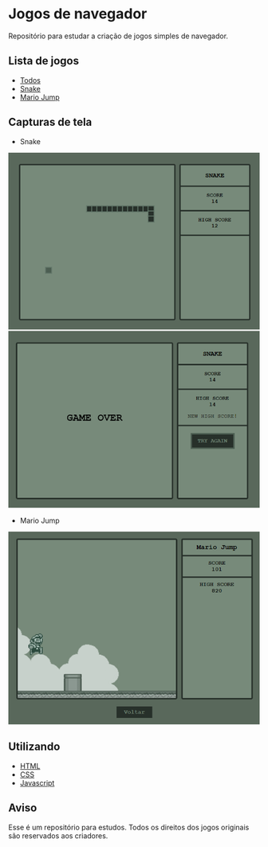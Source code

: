 # Jogos de navegador

Repositório para estudar a criação de jogos simples de navegador.

## Lista de jogos

 - [Todos](https://gamanasc.github.io/jogos-navegador/)
 - [Snake](https://gamanasc.github.io/jogos-navegador/snake/)
 - [Mario Jump](https://gamanasc.github.io/jogos-navegador/mario-land-jump/)


## Capturas de tela
- Snake

![App Screenshot](https://github.com/gamanasc/jogos-navegador/blob/master/screenshots/snake_v2_01.png?raw=true)
![App Screenshot](https://github.com/gamanasc/jogos-navegador/blob/master/screenshots/snake_v2_02.png?raw=true)

- Mario Jump

![App Screenshot](https://github.com/gamanasc/jogos-navegador/blob/master/screenshots/mario.png?raw=true)

## Utilizando

 - [HTML](https://developer.mozilla.org/pt-BR/docs/Web/HTML)
 - [CSS](https://developer.mozilla.org/pt-BR/docs/Web/CSS)
 - [Javascript](https://developer.mozilla.org/pt-BR/docs/Learn/JavaScript/First_steps/What_is_JavaScript)

 ## Aviso
Esse é um repositório para estudos. Todos os direitos dos jogos originais são reservados aos criadores.
